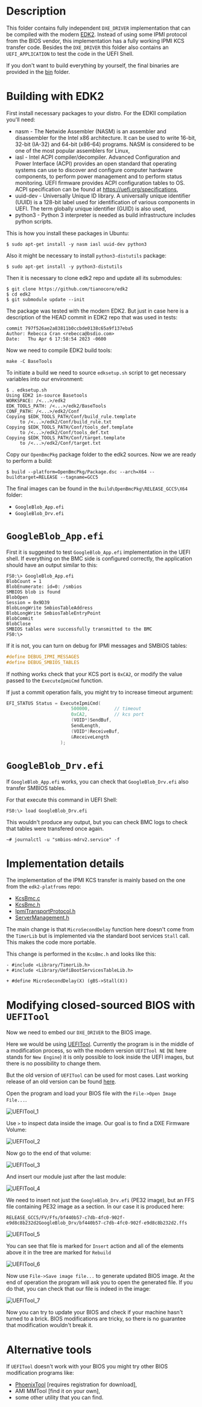 # Description

This folder contains fully independent `DXE_DRIVER` implementation that can be compiled with the modern [EDK2](https://github.com/tianocore/edk2). Instead of using some IPMI protocol from the BIOS vendor, this implementation has a fully working IPMI KCS transfer code. Besides the `DXE_DRIVER` this folder also contains an `UEFI_APPLICATION` to test the code in the UEFI Shell.

If you don't want to build everything by yourself, the final binaries are provided in the [bin](bin) folder.

# Building with EDK2

First install necessary packages to your distro.
For the EDKII compilation you'll need:
- nasm - The Netwide Assembler (NASM) is an assembler and disassembler for the Intel x86 architecture. It can be used to write 16-bit, 32-bit (IA-32) and 64-bit (x86-64) programs. NASM is considered to be one of the most popular assemblers for Linux,
- iasl - Intel ACPI compiler/decompiler. Advanced Configuration and Power Interface (ACPI) provides an open standard that operating systems can use to discover and configure computer hardware components, to perform power management and to perform status monitoring. UEFI firmware provides ACPI configuration tables to OS. ACPI specification can be found at https://uefi.org/specifications,
- uuid-dev - Universally Unique ID library. A universally unique identifier (UUID) is a 128-bit label used for identification of various components in UEFI. The term globally unique identifier (GUID) is also used,
- python3 - Python 3 interpreter is needed as build infrastructure includes python scripts.

This is how you install these packages in Ubuntu:
```
$ sudo apt-get install -y nasm iasl uuid-dev python3
```

Also it might be necessary to install `python3-distutils` package:
```
$ sudo apt-get install -y python3-distutils
```

Then it is necessary to clone edk2 repo and update all its submodules:
```
$ git clone https://github.com/tianocore/edk2
$ cd edk2
$ git submodule update --init
```

The package was tested with the modern EDK2. But just in case here is a description of the HEAD commit in EDK2 repo that was used in tests:
```
commit 797f526ae2a83811b0ccbde0138c65a9f137eba5
Author: Rebecca Cran <rebecca@bsdio.com>
Date:   Thu Apr 6 17:58:54 2023 -0600
```

Now we need to compile EDK2 build tools:
```
make -C BaseTools
```

To initiate a build we need to source `edksetup.sh` script to get necessary variables into our environment:
```
$ . edksetup.sh
Using EDK2 in-source Basetools
WORKSPACE: /<...>/edk2
EDK_TOOLS_PATH: /<...>/edk2/BaseTools
CONF_PATH: /<...>/edk2/Conf
Copying $EDK_TOOLS_PATH/Conf/build_rule.template
     to /<...>/edk2/Conf/build_rule.txt
Copying $EDK_TOOLS_PATH/Conf/tools_def.template
     to /<...>/edk2/Conf/tools_def.txt
Copying $EDK_TOOLS_PATH/Conf/target.template
     to /<...>/edk2/Conf/target.txt
```

Copy our `OpenBmcPkg` package folder to the edk2 sources. Now we are ready to perform a build:
```
$ build --platform=OpenBmcPkg/Package.dsc --arch=X64 --buildtarget=RELEASE --tagname=GCC5
```

The final images can be found in the `Build\OpenBmcPkg\RELEASE_GCC5\X64` folder:
- `GoogleBlob_App.efi`
- `GoogleBlob_Drv.efi`

# `GoogleBlob_App.efi`

First it is suggested to test `GoogleBlob_App.efi` implementation in the UEFI shell. If everything on the BMC side is configured correctly, the application should have an output similar to this:
```
FS0:\> GoogleBlob_App.efi
BlobCount = 1
BlobEnumerate: id=0: /smbios
SMBIOS blob is found
BlobOpen
Session = 0x9D39
BlobLongWrite SmbiosTableAddress
BlobLongWrite SmbiosTableEntryPoint
BlobCommit
BlobClose
SMBIOS tables were successfully transmitted to the BMC
FS0:\>
```

If it is not, you can turn on debug for IPMI messages and SMBIOS tables:
```cpp
#define DEBUG_IPMI_MESSAGES
#define DEBUG_SMBIOS_TABLES
```

If nothing works check that your KCS port is `0xCA2`, or modify the value passed to the `ExecuteIpmiCmd` function.

If just a commit operation fails, you might try to increase timeout argument:
```cpp
EFI_STATUS Status = ExecuteIpmiCmd(
                        500000,			// timeout
                        0xCA2,			// kcs port
                        (VOID*)SendBuf,
                        SendLength,
                        (VOID*)ReceiveBuf,
                        &ReceiveLength
                    );
```

# `GoogleBlob_Drv.efi`

If `GoogleBlob_App.efi` works, you can check that `GoogleBlob_Drv.efi` also transfer SMBIOS tables.

For that execute this command in UEFI Shell:
```
FS0:\> load GoogleBlob_Drv.efi
```

This wouldn't produce any output, but you can check BMC logs to check that tables were transfered once again.
```
~# journalctl -u "smbios-mdrv2.service" -f
```

# Implementation details

The implementation of the IPMI KCS transfer is mainly based on the one from the `edk2-platfroms` repo:
- [KcsBmc.c](https://github.com/tianocore/edk2-platforms/blob/ab9805e0020b413232e1abd8d6e6624c98f63816/Features/Intel/OutOfBandManagement/IpmiFeaturePkg/GenericIpmi/Common/KcsBmc.c)
- [KcsBmc.h](https://github.com/tianocore/edk2-platforms/blob/ab9805e0020b413232e1abd8d6e6624c98f63816/Features/Intel/OutOfBandManagement/IpmiFeaturePkg/GenericIpmi/Common/KcsBmc.h)
- [IpmiTransportProtocol.h](https://github.com/tianocore/edk2-platforms/blob/ab9805e0020b413232e1abd8d6e6624c98f63816/Features/Intel/OutOfBandManagement/IpmiFeaturePkg/Include/Protocol/IpmiTransportProtocol.h)
- [ServerManagement.h](https://github.com/tianocore/edk2-platforms/blob/ab9805e0020b413232e1abd8d6e6624c98f63816/Features/Intel/OutOfBandManagement/IpmiFeaturePkg/Include/ServerManagement.h)

The main change is that `MicroSecondDelay` function here doesn't come from the `TimerLib` but is implemented via the standard boot services `Stall` call. This makes the code more portable.

This change is performed in the `KcsBmc.h` and looks like this:
```
- #include <Library/TimerLib.h>
+ #include <Library/UefiBootServicesTableLib.h>

+ #define MicroSecondDelay(X) (gBS->Stall(X))
```

# Modifying closed-sourced BIOS with `UEFITool`

Now we need to embed our `DXE_DRIVER` to the BIOS image.

Here we would be using [UEFITool](https://github.com/LongSoft/UEFITool). Currently the program is in the middle of a modification process, so with the modern version `UEFITool NE` (`NE` here stands for `New Engine`) it is only possible to look inside the UEFI images, but there is no possibility to change them.

But the old version of `UEFITool` can be used for most cases. Last working release of an old version can be found [here](https://github.com/LongSoft/UEFITool/releases/tag/0.28.0).

Open the program and load your BIOS file with the `File->Open Image File...`.

![UEFITool_1](UEFITool_1.png)

Use `>` to inspect data inside the image. Our goal is to find a DXE Firmware Volume:

![UEFITool_2](UEFITool_2.png)

Now go to the end of that volume:

![UEFITool_3](UEFITool_3.png)

And insert our module just after the last module:

![UEFITool_4](UEFITool_4.png)

We need to insert not just the `GoogleBlob_Drv.efi` (PE32 image), but an FFS file containing PE32 image as a section. In our case it is produced here:
```
RELEASE_GCC5/FV/Ffs/bf440b57-c7db-4fc0-902f-e9d8c8b232d2GoogleBlob_Drv/bf440b57-c7db-4fc0-902f-e9d8c8b232d2.ffs
```

![UEFITool_5](UEFITool_5.png)

You can see that file is marked for `Insert` action and all of the elements above it in the tree are marked for `Rebuild`

![UEFITool_6](UEFITool_6.png)

Now use `File->Save image file...` to generate updated BIOS image. At the end of operation the program will ask you to open the generated file. If you do that, you can check that our file is indeed in the image:

![UEFITool_7](UEFITool_7.png)

Now you can try to update your BIOS and check if your machine hasn't turned to a brick. BIOS modifications are tricky, so there is no guarantee that modification wouldn't break it.

# Alternative tools

If `UEFITool` doesn't work with your BIOS you might try other BIOS modification programs like:
- [PhoenixTool](https://forums.mydigitallife.net/threads/tool-to-insert-replace-slic-in-phoenix-insyde-dell-efi-bioses.13194/) [requires registration for download],
- AMI MMTool [find it on your own],
- some other utility that you can find.
